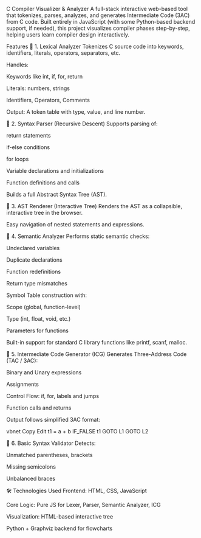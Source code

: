 C Compiler Visualizer & Analyzer
A full-stack interactive web-based tool that tokenizes, parses, analyzes, and generates Intermediate Code (3AC) from C code. Built entirely in JavaScript (with some Python-based backend support, if needed), this project visualizes compiler phases step-by-step, helping users learn compiler design interactively.

 Features
🔹 1. Lexical Analyzer
Tokenizes C source code into keywords, identifiers, literals, operators, separators, etc.

Handles:

Keywords like int, if, for, return

Literals: numbers, strings

Identifiers, Operators, Comments

Output: A token table with type, value, and line number.

🔹 2. Syntax Parser (Recursive Descent)
Supports parsing of:

return statements

if-else conditions

for loops

Variable declarations and initializations

Function definitions and calls

Builds a full Abstract Syntax Tree (AST).

🔹 3. AST Renderer (Interactive Tree)
Renders the AST as a collapsible, interactive tree in the browser.

Easy navigation of nested statements and expressions.

🔹 4. Semantic Analyzer
Performs static semantic checks:

Undeclared variables

Duplicate declarations

Function redefinitions

Return type mismatches

Symbol Table construction with:

Scope (global, function-level)

Type (int, float, void, etc.)

Parameters for functions

Built-in support for standard C library functions like printf, scanf, malloc.

🔹 5. Intermediate Code Generator (ICG)
Generates Three-Address Code (TAC / 3AC):

Binary and Unary expressions

Assignments

Control Flow: if, for, labels and jumps

Function calls and returns

Output follows simplified 3AC format:

vbnet
Copy
Edit
t1 = a + b
IF_FALSE t1 GOTO L1
GOTO L2

🔹 6. Basic Syntax Validator
Detects:

Unmatched parentheses, brackets

Missing semicolons

Unbalanced braces

🛠 Technologies Used
Frontend: HTML, CSS, JavaScript

Core Logic: Pure JS for Lexer, Parser, Semantic Analyzer, ICG

Visualization: HTML-based interactive tree

 Python + Graphviz backend for flowcharts
